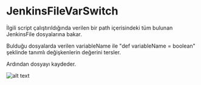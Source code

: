 # JenkinsFileVarSwitch

İlgili script çalıştırıldığında verilen bir path içerisindeki tüm bulunan JenkinsFile dosyalarına bakar. 

Bulduğu dosyalarda verilen variableName ile "def variableName = boolean" şeklinde tanımlı değişkenlerin değerini tersler. 

Ardından dosyayı kaydeder.

![alt text](https://github.com/abdllhyalcn/JenkinsPython/blob/GETPATH_AY/ScreebShot.jpg?raw=true)
